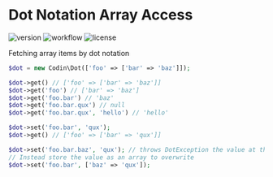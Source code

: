 # Dot Notation Array Access

![version](https://img.shields.io/github/v/tag/codin/dot-notation)
![workflow](https://img.shields.io/github/workflow/status/codin/dot-notation/Composer)
![license](https://img.shields.io/github/license/codin/dot-notation)

Fetching array items by dot notation

```php
$dot = new Codin\Dot(['foo' => ['bar' => 'baz']]);

$dot->get() // ['foo' => ['bar' => 'baz']]
$dot->get('foo') // ['bar' => 'baz']
$dot->get('foo.bar') // 'baz'
$dot->get('foo.bar.qux') // null
$dot->get('foo.bar.qux', 'hello') // 'hello'
```

```php
$dot->set('foo.bar', 'qux');
$dot->get() // ['foo' => ['bar' => 'qux']]

$dot->set('foo.bar.baz', 'qux'); // throws DotException the value at the index is not an array and wont be converted.
// Instead store the value as an array to overwrite
$dot->set('foo.bar', ['baz' => 'qux']);
```

